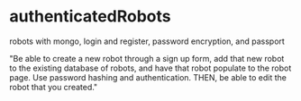 # authenticatedRobots
robots with mongo, login and register, password encryption, and passport


"Be able to create a new robot through a sign up form, add that new robot to the existing database of robots, and have that robot populate to the robot page. Use password hashing and authentication. THEN, be able to edit the robot that you created."
